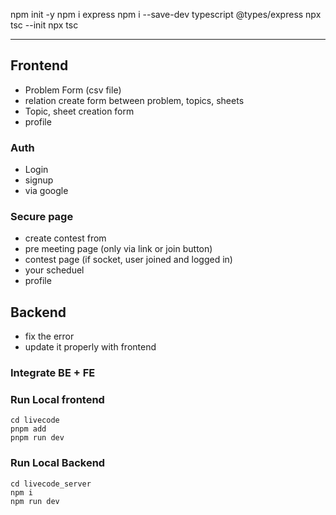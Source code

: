 npm init -y
npm i express
npm i --save-dev typescript @types/express
npx tsc --init
npx tsc




--------
## Frontend

- Problem Form (csv file)
- relation create form between problem, topics, sheets
- Topic, sheet creation form
- profile
  

### Auth
- Login
- signup
- via google
  
### Secure page
- create contest from
- pre meeting page (only via link or join button)
- contest page (if socket, user joined and logged in)
- your scheduel
- profile

## Backend
- fix the error
- update it properly with frontend
  
### Integrate BE + FE


### Run Local frontend
```
cd livecode
pnpm add
pnpm run dev
```

### Run Local Backend
```
cd livecode_server
npm i
npm run dev
```
